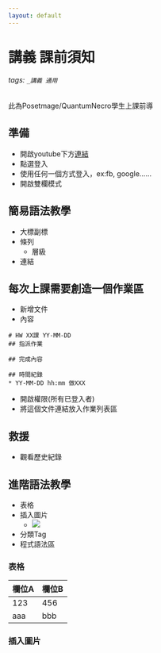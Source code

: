 ```yaml
---
layout: default
---
```

# 講義 課前須知

###### tags: `_講義 通用`

此為Posetmage/QuantumNecro學生上課前導

## 準備 
* 開啟youtube下方[連結](https://hackmd.io/rdIABrAdQV-Cg8aUXV98zQ)
* 點選登入
* 使用任何一個方式登入，ex:fb, google......
* 開啟雙欄模式

## 簡易語法教學
* 大標副標
* 條列
  * 層級
* 連結


## 每次上課需要創造一個作業區
* 新增文件
* 內容
```
# HW XX課 YY-MM-DD
## 指派作業

## 完成內容

## 時間紀錄
* YY-MM-DD hh:mm 做XXX
```
* 開啟權限(所有已登入者)
* 將這個文件連結放入作業列表區

## 救援
* 觀看歷史紀錄

## 進階語法教學
* 表格
* 插入圖片
  * ![](https://i.imgur.com/XXXXX.png)
* 分類Tag
* 程式語法區


### 表格

欄位A|欄位B
-|-
123|456
aaa|bbb
### 插入圖片
![]()